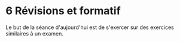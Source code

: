 # 6 Révisions et formatif

Le but de la séance d'aujourd'hui est de s'exercer sur des
exercices similaires à un examen.

## 